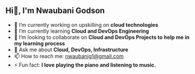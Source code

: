 ## Hi👋, I'm Nwaubani Godson


- 🔭 I’m currently working on upskilling on __cloud technologies__
- 🌱 I’m currently learning __Cloud and DevOps Engineering__
- 👯 I’m looking to collaborate on __Cloud and DevOps Projects to help me in my learning process__
- 💬 Ask me about __Cloud, DevOps, Infrastructure__
- 📫 How to reach me: nwaubanig1@gmail.com
- ⚡ Fun fact: __I love playing the piano and listening to music.__
